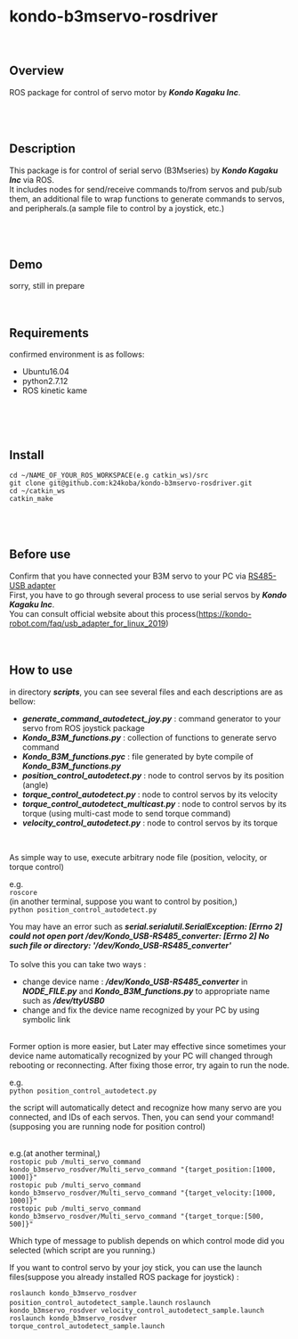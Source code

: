 # kondo-b3mservo-rosdriver
　　
## Overview
ROS package for control of servo motor by ***Kondo Kagaku Inc***.  
<br>
<br>
<br>
## Description
This package is for control of serial servo (B3Mseries) by ***Kondo Kagaku Inc*** via ROS.  
It includes nodes for send/receive commands to/from servos and pub/sub them, an additional file to wrap functions to generate commands to servos, and peripherals.(a sample file to control by a joystick, etc.)  
<br>
<br>
<br>
## Demo
sorry, still in prepare
<br>
<br>
<br>
## Requirements
confirmed environment is as follows:
  * Ubuntu16.04  
  * python2.7.12  
  * ROS kinetic kame  
<br>
<br>
<br>

## Install
`cd ~/NAME_OF_YOUR_ROS_WORKSPACE(e.g catkin_ws)/src`  
`git clone git@github.com:k24koba/kondo-b3mservo-rosdriver.git`  
`cd ~/catkin_ws`  
`catkin_make`  
<br>
<br>
<br>
## Before use
Confirm that you have connected your B3M servo to your PC via [RS485-USB adapter](https://kondo-robot.com/product/02133)  
First, you have to go through several process to use serial servos by ***Kondo Kagaku Inc***.<br>
You can consult official website about this process(https://kondo-robot.com/faq/usb_adapter_for_linux_2019)
<br>
<br>
<br>
## How to use
in directory ***scripts***, you can see several files and each descriptions are as bellow:
  * ***generate_command_autodetect_joy.py***  : command generator to your servo from ROS joystick package
  * ***Kondo_B3M_functions.py***  :  collection of functions to generate servo command
  * ***Kondo_B3M_functions.pyc*** : file generated by byte compile of ***Kondo_B3M_functions.py***
  * ***position_control_autodetect.py***  : node to control servos by its position (angle)
  * ***torque_control_autodetect.py***  : node to control servos by its velocity
  * ***torque_control_autodetect_multicast.py*** : node to control servos by its torque (using multi-cast mode to send torque command)
  * ***velocity_control_autodetect.py*** : node to control servos by its torque
<br>

As simple way to use, execute arbitrary node file (position, velocity, or torque control)  

e.g.  
`roscore`
<br>(in another terminal, suppose you want to control by position,)<br>
`python position_control_autodetect.py`  

You may have an error such as ***serial.serialutil.SerialException: [Errno 2] could not open port /dev/Kondo_USB-RS485_converter: [Errno 2] No such file or directory: '/dev/Kondo_USB-RS485_converter'***  
<br>
To solve this you can take two ways : <br>
  * change device name : ***/dev/Kondo_USB-RS485_converter*** in ***NODE_FILE.py*** and ***Kondo_B3M_functions.py*** to appropriate name such as ***/dev/ttyUSB0***  
  * change and fix the device name recognized by your PC by using symbolic link
<br>
Former option is more easier, but Later may effective since sometimes your device name automatically recognized by your PC will changed through rebooting or reconnecting.  
After fixing those error, try again to run the node.  
<br>

e.g.  
`python position_control_autodetect.py`

the script will automatically detect and recognize how many servo are you connected, and IDs of each servos.
Then, you can send your command! (supposing you are running node for position control)  
<br>

e.g.(at another terminal,)  
`rostopic pub /multi_servo_command kondo_b3mservo_rosdver/Multi_servo_command "{target_position:[1000, 1000]}"`  
`rostopic pub /multi_servo_command kondo_b3mservo_rosdver/Multi_servo_command "{target_velocity:[1000, 1000]}"`  
`rostopic pub /multi_servo_command kondo_b3mservo_rosdver/Multi_servo_command "{target_torque:[500, 500]}"`

Which type of message to publish depends on which control mode did you selected (which script are you running.)  

If you want to control servo by your joy stick, you can use the launch files(suppose you already installed ROS package for joystick) :
<br>

`roslaunch kondo_b3mservo_rosdver position_control_autodetect_sample.launch`
`roslaunch kondo_b3mservo_rosdver velocity_control_autodetect_sample.launch`
`roslaunch kondo_b3mservo_rosdver torque_control_autodetect_sample.launch`
